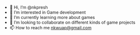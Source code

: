 - 👋 Hi, I’m @nkpresh
- 👀 I’m interested in Game development
- 🌱 I’m currently learning more about games
- 💞️ I’m looking to collaborate on different kinds of game projects
- 📫 How to reach me nkwuap@gmail.com

<!---
nkpresh/nkpresh is a ✨ special ✨ repository because its `README.md` (this file) appears on your GitHub profile.
You can click the Preview link to take a look at your changes.
--->
